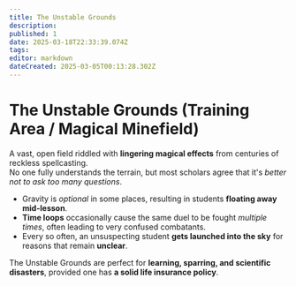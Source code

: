 ```yaml
---
title: The Unstable Grounds
description: 
published: 1
date: 2025-03-18T22:33:39.074Z
tags: 
editor: markdown
dateCreated: 2025-03-05T00:13:28.302Z
---
```


# The Unstable Grounds (Training Area / Magical Minefield)
A vast, open field riddled with **lingering magical effects** from centuries of reckless spellcasting.  
No one fully understands the terrain, but most scholars agree that it's *better not to ask too many questions*.  

- Gravity is *optional* in some places, resulting in students **floating away mid-lesson**.  
- **Time loops** occasionally cause the same duel to be fought *multiple times*, often leading to very confused combatants.  
- Every so often, an unsuspecting student **gets launched into the sky** for reasons that remain **unclear**.  

The Unstable Grounds are perfect for **learning, sparring, and scientific disasters**, provided one has **a solid life insurance policy**.  
